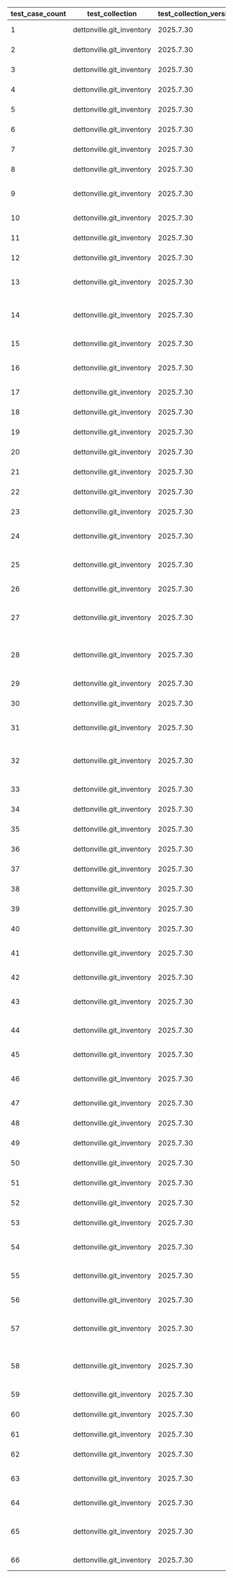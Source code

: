 | test_case_count | test_collection | test_collection_version | test_component | test_job_link | test_component_git_branch | test_component_git_commit_hash | test_case_id | test_date | test_description | test_failed | test_details_link |
| --- | --- | --- | --- | --- | --- | --- | --- | --- | --- | --- | --- |
| 1 | dettonville.git_inventory | 2025.7.30 | update_inventory | [test job link](https://jenkins.admin.dettonville.int/job/INFRA/job/repo-test-automation/job/ansible-git-inventory/job/run-module-tests/job/main/30/) | main | 8e2b890 | combined01 | 2025-08-07T16:59:47Z | Add groups and hosts | True | [test details](./update_inventory/test.results/test_combined01/test-results.detailed.yml) |
| 2 | dettonville.git_inventory | 2025.7.30 | update_inventory | [test job link](https://jenkins.admin.dettonville.int/job/INFRA/job/repo-test-automation/job/ansible-git-inventory/job/run-module-tests/job/main/30/) | main | 8e2b890 | combined02 | 2025-08-07T16:59:47Z | Update groups and hosts | True | [test details](./update_inventory/test.results/test_combined02/test-results.detailed.yml) |
| 3 | dettonville.git_inventory | 2025.7.30 | update_inventory | [test job link](https://jenkins.admin.dettonville.int/job/INFRA/job/repo-test-automation/job/ansible-git-inventory/job/run-module-tests/job/main/30/) | main | 8e2b890 | combined04 | 2025-08-07T16:59:47Z | Remove groups and hosts | True | [test details](./update_inventory/test.results/test_combined04/test-results.detailed.yml) |
| 4 | dettonville.git_inventory | 2025.7.30 | update_inventory | [test job link](https://jenkins.admin.dettonville.int/job/INFRA/job/repo-test-automation/job/ansible-git-inventory/job/run-module-tests/job/main/30/) | main | 8e2b890 | combined05 | 2025-08-07T16:59:47Z | Add groups and hosts using var files | True | [test details](./update_inventory/test.results/test_combined05/test-results.detailed.yml) |
| 5 | dettonville.git_inventory | 2025.7.30 | update_inventory | [test job link](https://jenkins.admin.dettonville.int/job/INFRA/job/repo-test-automation/job/ansible-git-inventory/job/run-module-tests/job/main/30/) | main | 8e2b890 | group01 | 2025-08-07T16:59:47Z | Add groups | True | [test details](./update_inventory/test.results/test_group01/test-results.detailed.yml) |
| 6 | dettonville.git_inventory | 2025.7.30 | update_inventory | [test job link](https://jenkins.admin.dettonville.int/job/INFRA/job/repo-test-automation/job/ansible-git-inventory/job/run-module-tests/job/main/30/) | main | 8e2b890 | group02 | 2025-08-07T16:59:47Z | Update groups | True | [test details](./update_inventory/test.results/test_group02/test-results.detailed.yml) |
| 7 | dettonville.git_inventory | 2025.7.30 | update_inventory | [test job link](https://jenkins.admin.dettonville.int/job/INFRA/job/repo-test-automation/job/ansible-git-inventory/job/run-module-tests/job/main/30/) | main | 8e2b890 | group03 | 2025-08-07T16:59:47Z | Overwrite groups | True | [test details](./update_inventory/test.results/test_group03/test-results.detailed.yml) |
| 8 | dettonville.git_inventory | 2025.7.30 | update_inventory | [test job link](https://jenkins.admin.dettonville.int/job/INFRA/job/repo-test-automation/job/ansible-git-inventory/job/run-module-tests/job/main/30/) | main | 8e2b890 | group04 | 2025-08-07T16:59:47Z | Remove groups | True | [test details](./update_inventory/test.results/test_group04/test-results.detailed.yml) |
| 9 | dettonville.git_inventory | 2025.7.30 | update_inventory | [test job link](https://jenkins.admin.dettonville.int/job/INFRA/job/repo-test-automation/job/ansible-git-inventory/job/run-module-tests/job/main/30/) | main | 8e2b890 | group05 | 2025-08-07T16:59:47Z | No change - update group with exact same info as current config | True | [test details](./update_inventory/test.results/test_group05/test-results.detailed.yml) |
| 10 | dettonville.git_inventory | 2025.7.30 | update_inventory | [test job link](https://jenkins.admin.dettonville.int/job/INFRA/job/repo-test-automation/job/ansible-git-inventory/job/run-module-tests/job/main/30/) | main | 8e2b890 | group06 | 2025-08-07T16:59:47Z | Remove group that does not exist | True | [test details](./update_inventory/test.results/test_group06/test-results.detailed.yml) |
| 11 | dettonville.git_inventory | 2025.7.30 | update_inventory | [test job link](https://jenkins.admin.dettonville.int/job/INFRA/job/repo-test-automation/job/ansible-git-inventory/job/run-module-tests/job/main/30/) | main | 8e2b890 | group07 | 2025-08-07T16:59:47Z | Update group with children groups | True | [test details](./update_inventory/test.results/test_group07/test-results.detailed.yml) |
| 12 | dettonville.git_inventory | 2025.7.30 | update_inventory | [test job link](https://jenkins.admin.dettonville.int/job/INFRA/job/repo-test-automation/job/ansible-git-inventory/job/run-module-tests/job/main/30/) | main | 8e2b890 | group08 | 2025-08-07T16:59:47Z | Add groups with children groups | True | [test details](./update_inventory/test.results/test_group08/test-results.detailed.yml) |
| 13 | dettonville.git_inventory | 2025.7.30 | update_inventory | [test job link](https://jenkins.admin.dettonville.int/job/INFRA/job/repo-test-automation/job/ansible-git-inventory/job/run-module-tests/job/main/30/) | main | 8e2b890 | group09 | 2025-08-07T16:59:47Z | Add groups with complex dict vars (e.g., dict of list of dicts) | True | [test details](./update_inventory/test.results/test_group09/test-results.detailed.yml) |
| 14 | dettonville.git_inventory | 2025.7.30 | update_inventory | [test job link](https://jenkins.admin.dettonville.int/job/INFRA/job/repo-test-automation/job/ansible-git-inventory/job/run-module-tests/job/main/30/) | main | 8e2b890 | group10 | 2025-08-07T16:59:47Z | Add groups with variable name references using raw/unsafe directive | True | [test details](./update_inventory/test.results/test_group10/test-results.detailed.yml) |
| 15 | dettonville.git_inventory | 2025.7.30 | update_inventory | [test job link](https://jenkins.admin.dettonville.int/job/INFRA/job/repo-test-automation/job/ansible-git-inventory/job/run-module-tests/job/main/30/) | main | 8e2b890 | group11 | 2025-08-07T16:59:47Z | Add group with vars in group_vars files | True | [test details](./update_inventory/test.results/test_group11/test-results.detailed.yml) |
| 16 | dettonville.git_inventory | 2025.7.30 | update_inventory | [test job link](https://jenkins.admin.dettonville.int/job/INFRA/job/repo-test-automation/job/ansible-git-inventory/job/run-module-tests/job/main/30/) | main | 8e2b890 | group12 | 2025-08-07T16:59:47Z | Add and update groups with vars in group_vars files | True | [test details](./update_inventory/test.results/test_group12/test-results.detailed.yml) |
| 17 | dettonville.git_inventory | 2025.7.30 | update_inventory | [test job link](https://jenkins.admin.dettonville.int/job/INFRA/job/repo-test-automation/job/ansible-git-inventory/job/run-module-tests/job/main/30/) | main | 8e2b890 | group13 | 2025-08-07T16:59:47Z | Update vars in group_vars files | True | [test details](./update_inventory/test.results/test_group13/test-results.detailed.yml) |
| 18 | dettonville.git_inventory | 2025.7.30 | update_inventory | [test job link](https://jenkins.admin.dettonville.int/job/INFRA/job/repo-test-automation/job/ansible-git-inventory/job/run-module-tests/job/main/30/) | main | 8e2b890 | group14 | 2025-08-07T16:59:47Z | Overwrite vars in group_vars files | True | [test details](./update_inventory/test.results/test_group14/test-results.detailed.yml) |
| 19 | dettonville.git_inventory | 2025.7.30 | update_inventory | [test job link](https://jenkins.admin.dettonville.int/job/INFRA/job/repo-test-automation/job/ansible-git-inventory/job/run-module-tests/job/main/30/) | main | 8e2b890 | group15 | 2025-08-07T16:59:47Z | Remove groups with vars in group_vars files | True | [test details](./update_inventory/test.results/test_group15/test-results.detailed.yml) |
| 20 | dettonville.git_inventory | 2025.7.30 | update_inventory | [test job link](https://jenkins.admin.dettonville.int/job/INFRA/job/repo-test-automation/job/ansible-git-inventory/job/run-module-tests/job/main/30/) | main | 8e2b890 | group16 | 2025-08-07T16:59:47Z | Add groups to hierarchical groups | True | [test details](./update_inventory/test.results/test_group16/test-results.detailed.yml) |
| 21 | dettonville.git_inventory | 2025.7.30 | update_inventory | [test job link](https://jenkins.admin.dettonville.int/job/INFRA/job/repo-test-automation/job/ansible-git-inventory/job/run-module-tests/job/main/30/) | main | 8e2b890 | group17 | 2025-08-07T16:59:47Z | Add nested dict group var | True | [test details](./update_inventory/test.results/test_group17/test-results.detailed.yml) |
| 22 | dettonville.git_inventory | 2025.7.30 | update_inventory | [test job link](https://jenkins.admin.dettonville.int/job/INFRA/job/repo-test-automation/job/ansible-git-inventory/job/run-module-tests/job/main/30/) | main | 8e2b890 | group18 | 2025-08-07T16:59:47Z | Update nested dict group var | True | [test details](./update_inventory/test.results/test_group18/test-results.detailed.yml) |
| 23 | dettonville.git_inventory | 2025.7.30 | update_inventory | [test job link](https://jenkins.admin.dettonville.int/job/INFRA/job/repo-test-automation/job/ansible-git-inventory/job/run-module-tests/job/main/30/) | main | 8e2b890 | group19 | 2025-08-07T16:59:47Z | Vars overwrite nested dict group var | True | [test details](./update_inventory/test.results/test_group19/test-results.detailed.yml) |
| 24 | dettonville.git_inventory | 2025.7.30 | update_inventory | [test job link](https://jenkins.admin.dettonville.int/job/INFRA/job/repo-test-automation/job/ansible-git-inventory/job/run-module-tests/job/main/30/) | main | 8e2b890 | group20 | 2025-08-07T16:59:47Z | Update (append/extend) list group var | True | [test details](./update_inventory/test.results/test_group20/test-results.detailed.yml) |
| 25 | dettonville.git_inventory | 2025.7.30 | update_inventory | [test job link](https://jenkins.admin.dettonville.int/job/INFRA/job/repo-test-automation/job/ansible-git-inventory/job/run-module-tests/job/main/30/) | main | 8e2b890 | group21 | 2025-08-07T16:59:47Z | Vars overwrite list dict group var using vars_overwrite_depth=1 | True | [test details](./update_inventory/test.results/test_group21/test-results.detailed.yml) |
| 26 | dettonville.git_inventory | 2025.7.30 | update_inventory | [test job link](https://jenkins.admin.dettonville.int/job/INFRA/job/repo-test-automation/job/ansible-git-inventory/job/run-module-tests/job/main/30/) | main | 8e2b890 | group22 | 2025-08-07T16:59:47Z | Vars overwrite for deep nested dict group var | True | [test details](./update_inventory/test.results/test_group22/test-results.detailed.yml) |
| 27 | dettonville.git_inventory | 2025.7.30 | update_inventory | [test job link](https://jenkins.admin.dettonville.int/job/INFRA/job/repo-test-automation/job/ansible-git-inventory/job/run-module-tests/job/main/30/) | main | 8e2b890 | group23 | 2025-08-07T16:59:47Z | Vars overwrite for deep nested dict group var using vars_overwrite_depth=3 | True | [test details](./update_inventory/test.results/test_group23/test-results.detailed.yml) |
| 28 | dettonville.git_inventory | 2025.7.30 | update_inventory | [test job link](https://jenkins.admin.dettonville.int/job/INFRA/job/repo-test-automation/job/ansible-git-inventory/job/run-module-tests/job/main/30/) | main | 8e2b890 | group24 | 2025-08-07T16:59:47Z | Vars overwrite for deep nested dict group var using vars_overwrite_depth=4 | True | [test details](./update_inventory/test.results/test_group24/test-results.detailed.yml) |
| 29 | dettonville.git_inventory | 2025.7.30 | update_inventory | [test job link](https://jenkins.admin.dettonville.int/job/INFRA/job/repo-test-automation/job/ansible-git-inventory/job/run-module-tests/job/main/30/) | main | 8e2b890 | group25 | 2025-08-07T16:59:47Z | Add groups with parent inventory_dir specified | True | [test details](./update_inventory/test.results/test_group25/test-results.detailed.yml) |
| 30 | dettonville.git_inventory | 2025.7.30 | update_inventory | [test job link](https://jenkins.admin.dettonville.int/job/INFRA/job/repo-test-automation/job/ansible-git-inventory/job/run-module-tests/job/main/30/) | main | 8e2b890 | group26 | 2025-08-07T16:59:47Z | Add group with empty vars files | True | [test details](./update_inventory/test.results/test_group26/test-results.detailed.yml) |
| 31 | dettonville.git_inventory | 2025.7.30 | update_inventory | [test job link](https://jenkins.admin.dettonville.int/job/INFRA/job/repo-test-automation/job/ansible-git-inventory/job/run-module-tests/job/main/30/) | main | 8e2b890 | group27 | 2025-08-07T16:59:47Z | Add groups with system_name and system_env | True | [test details](./update_inventory/test.results/test_group27/test-results.detailed.yml) |
| 32 | dettonville.git_inventory | 2025.7.30 | update_inventory | [test job link](https://jenkins.admin.dettonville.int/job/INFRA/job/repo-test-automation/job/ansible-git-inventory/job/run-module-tests/job/main/30/) | main | 8e2b890 | group28 | 2025-08-07T16:59:47Z | Add groups with system_name and system_env using groups list format | True | [test details](./update_inventory/test.results/test_group28/test-results.detailed.yml) |
| 33 | dettonville.git_inventory | 2025.7.30 | update_inventory | [test job link](https://jenkins.admin.dettonville.int/job/INFRA/job/repo-test-automation/job/ansible-git-inventory/job/run-module-tests/job/main/30/) | main | 8e2b890 | group29 | 2025-08-07T16:59:47Z | Add groups with parent inventory_dir specified | True | [test details](./update_inventory/test.results/test_group29/test-results.detailed.yml) |
| 34 | dettonville.git_inventory | 2025.7.30 | update_inventory | [test job link](https://jenkins.admin.dettonville.int/job/INFRA/job/repo-test-automation/job/ansible-git-inventory/job/run-module-tests/job/main/30/) | main | 8e2b890 | group30 | 2025-08-07T16:59:47Z | Add groups to global groups file | True | [test details](./update_inventory/test.results/test_group30/test-results.detailed.yml) |
| 35 | dettonville.git_inventory | 2025.7.30 | update_inventory | [test job link](https://jenkins.admin.dettonville.int/job/INFRA/job/repo-test-automation/job/ansible-git-inventory/job/run-module-tests/job/main/30/) | main | 8e2b890 | group31 | 2025-08-07T16:59:47Z | Add groups to xenv_groups | True | [test details](./update_inventory/test.results/test_group31/test-results.detailed.yml) |
| 36 | dettonville.git_inventory | 2025.7.30 | update_inventory | [test job link](https://jenkins.admin.dettonville.int/job/INFRA/job/repo-test-automation/job/ansible-git-inventory/job/run-module-tests/job/main/30/) | main | 8e2b890 | group32 | 2025-08-07T16:59:47Z | Set git comment body | True | [test details](./update_inventory/test.results/test_group32/test-results.detailed.yml) |
| 37 | dettonville.git_inventory | 2025.7.30 | update_inventory | [test job link](https://jenkins.admin.dettonville.int/job/INFRA/job/repo-test-automation/job/ansible-git-inventory/job/run-module-tests/job/main/30/) | main | 8e2b890 | host01 | 2025-08-07T16:59:47Z | Add hosts | True | [test details](./update_inventory/test.results/test_host01/test-results.detailed.yml) |
| 38 | dettonville.git_inventory | 2025.7.30 | update_inventory | [test job link](https://jenkins.admin.dettonville.int/job/INFRA/job/repo-test-automation/job/ansible-git-inventory/job/run-module-tests/job/main/30/) | main | 8e2b890 | host02 | 2025-08-07T16:59:47Z | Update hosts | True | [test details](./update_inventory/test.results/test_host02/test-results.detailed.yml) |
| 39 | dettonville.git_inventory | 2025.7.30 | update_inventory | [test job link](https://jenkins.admin.dettonville.int/job/INFRA/job/repo-test-automation/job/ansible-git-inventory/job/run-module-tests/job/main/30/) | main | 8e2b890 | host03 | 2025-08-07T16:59:47Z | Overwrite hosts | True | [test details](./update_inventory/test.results/test_host03/test-results.detailed.yml) |
| 40 | dettonville.git_inventory | 2025.7.30 | update_inventory | [test job link](https://jenkins.admin.dettonville.int/job/INFRA/job/repo-test-automation/job/ansible-git-inventory/job/run-module-tests/job/main/30/) | main | 8e2b890 | host04 | 2025-08-07T16:59:47Z | Remove Hosts | True | [test details](./update_inventory/test.results/test_host04/test-results.detailed.yml) |
| 41 | dettonville.git_inventory | 2025.7.30 | update_inventory | [test job link](https://jenkins.admin.dettonville.int/job/INFRA/job/repo-test-automation/job/ansible-git-inventory/job/run-module-tests/job/main/30/) | main | 8e2b890 | host05 | 2025-08-07T16:59:47Z | No change - update host with exact same info as current config | True | [test details](./update_inventory/test.results/test_host05/test-results.detailed.yml) |
| 42 | dettonville.git_inventory | 2025.7.30 | update_inventory | [test job link](https://jenkins.admin.dettonville.int/job/INFRA/job/repo-test-automation/job/ansible-git-inventory/job/run-module-tests/job/main/30/) | main | 8e2b890 | host06 | 2025-08-07T16:59:47Z | Remove Host that does not exist | True | [test details](./update_inventory/test.results/test_host06/test-results.detailed.yml) |
| 43 | dettonville.git_inventory | 2025.7.30 | update_inventory | [test job link](https://jenkins.admin.dettonville.int/job/INFRA/job/repo-test-automation/job/ansible-git-inventory/job/run-module-tests/job/main/30/) | main | 8e2b890 | host07 | 2025-08-07T16:59:47Z | Add hosts with complex dict vars (e.g., dict of list of dicts) | True | [test details](./update_inventory/test.results/test_host07/test-results.detailed.yml) |
| 44 | dettonville.git_inventory | 2025.7.30 | update_inventory | [test job link](https://jenkins.admin.dettonville.int/job/INFRA/job/repo-test-automation/job/ansible-git-inventory/job/run-module-tests/job/main/30/) | main | 8e2b890 | host08 | 2025-08-07T16:59:47Z | Add hosts with variable name references using raw/unsafe directive | True | [test details](./update_inventory/test.results/test_host08/test-results.detailed.yml) |
| 45 | dettonville.git_inventory | 2025.7.30 | update_inventory | [test job link](https://jenkins.admin.dettonville.int/job/INFRA/job/repo-test-automation/job/ansible-git-inventory/job/run-module-tests/job/main/30/) | main | 8e2b890 | host09 | 2025-08-07T16:59:47Z | Add host with vars in host_vars files | True | [test details](./update_inventory/test.results/test_host09/test-results.detailed.yml) |
| 46 | dettonville.git_inventory | 2025.7.30 | update_inventory | [test job link](https://jenkins.admin.dettonville.int/job/INFRA/job/repo-test-automation/job/ansible-git-inventory/job/run-module-tests/job/main/30/) | main | 8e2b890 | host10 | 2025-08-07T16:59:47Z | Add and update hosts with vars in host_vars files | True | [test details](./update_inventory/test.results/test_host10/test-results.detailed.yml) |
| 47 | dettonville.git_inventory | 2025.7.30 | update_inventory | [test job link](https://jenkins.admin.dettonville.int/job/INFRA/job/repo-test-automation/job/ansible-git-inventory/job/run-module-tests/job/main/30/) | main | 8e2b890 | host11 | 2025-08-07T16:59:47Z | Update vars in host_vars files | True | [test details](./update_inventory/test.results/test_host11/test-results.detailed.yml) |
| 48 | dettonville.git_inventory | 2025.7.30 | update_inventory | [test job link](https://jenkins.admin.dettonville.int/job/INFRA/job/repo-test-automation/job/ansible-git-inventory/job/run-module-tests/job/main/30/) | main | 8e2b890 | host12 | 2025-08-07T16:59:47Z | Overwrite vars in host_vars files | True | [test details](./update_inventory/test.results/test_host12/test-results.detailed.yml) |
| 49 | dettonville.git_inventory | 2025.7.30 | update_inventory | [test job link](https://jenkins.admin.dettonville.int/job/INFRA/job/repo-test-automation/job/ansible-git-inventory/job/run-module-tests/job/main/30/) | main | 8e2b890 | host13 | 2025-08-07T16:59:47Z | Remove hosts with vars in host_vars files | True | [test details](./update_inventory/test.results/test_host13/test-results.detailed.yml) |
| 50 | dettonville.git_inventory | 2025.7.30 | update_inventory | [test job link](https://jenkins.admin.dettonville.int/job/INFRA/job/repo-test-automation/job/ansible-git-inventory/job/run-module-tests/job/main/30/) | main | 8e2b890 | host14 | 2025-08-07T16:59:47Z | Add hosts to hierarchical groups | True | [test details](./update_inventory/test.results/test_host14/test-results.detailed.yml) |
| 51 | dettonville.git_inventory | 2025.7.30 | update_inventory | [test job link](https://jenkins.admin.dettonville.int/job/INFRA/job/repo-test-automation/job/ansible-git-inventory/job/run-module-tests/job/main/30/) | main | 8e2b890 | host15 | 2025-08-07T16:59:47Z | Add nested dict host var | True | [test details](./update_inventory/test.results/test_host15/test-results.detailed.yml) |
| 52 | dettonville.git_inventory | 2025.7.30 | update_inventory | [test job link](https://jenkins.admin.dettonville.int/job/INFRA/job/repo-test-automation/job/ansible-git-inventory/job/run-module-tests/job/main/30/) | main | 8e2b890 | host16 | 2025-08-07T16:59:47Z | Update nested dict host var | True | [test details](./update_inventory/test.results/test_host16/test-results.detailed.yml) |
| 53 | dettonville.git_inventory | 2025.7.30 | update_inventory | [test job link](https://jenkins.admin.dettonville.int/job/INFRA/job/repo-test-automation/job/ansible-git-inventory/job/run-module-tests/job/main/30/) | main | 8e2b890 | host17 | 2025-08-07T16:59:47Z | Vars overwrite nested dict group var | True | [test details](./update_inventory/test.results/test_host17/test-results.detailed.yml) |
| 54 | dettonville.git_inventory | 2025.7.30 | update_inventory | [test job link](https://jenkins.admin.dettonville.int/job/INFRA/job/repo-test-automation/job/ansible-git-inventory/job/run-module-tests/job/main/30/) | main | 8e2b890 | host18 | 2025-08-07T16:59:47Z | Update (append/extend) list host var | True | [test details](./update_inventory/test.results/test_host18/test-results.detailed.yml) |
| 55 | dettonville.git_inventory | 2025.7.30 | update_inventory | [test job link](https://jenkins.admin.dettonville.int/job/INFRA/job/repo-test-automation/job/ansible-git-inventory/job/run-module-tests/job/main/30/) | main | 8e2b890 | host19 | 2025-08-07T16:59:47Z | Vars overwrite list dict host var using vars_overwrite_depth=1 | True | [test details](./update_inventory/test.results/test_host19/test-results.detailed.yml) |
| 56 | dettonville.git_inventory | 2025.7.30 | update_inventory | [test job link](https://jenkins.admin.dettonville.int/job/INFRA/job/repo-test-automation/job/ansible-git-inventory/job/run-module-tests/job/main/30/) | main | 8e2b890 | host20 | 2025-08-07T16:59:47Z | Vars overwrite for deep nested dict host var | True | [test details](./update_inventory/test.results/test_host20/test-results.detailed.yml) |
| 57 | dettonville.git_inventory | 2025.7.30 | update_inventory | [test job link](https://jenkins.admin.dettonville.int/job/INFRA/job/repo-test-automation/job/ansible-git-inventory/job/run-module-tests/job/main/30/) | main | 8e2b890 | host21 | 2025-08-07T16:59:47Z | Vars overwrite for deep nested dict host var using vars_overwrite_depth=3 | True | [test details](./update_inventory/test.results/test_host21/test-results.detailed.yml) |
| 58 | dettonville.git_inventory | 2025.7.30 | update_inventory | [test job link](https://jenkins.admin.dettonville.int/job/INFRA/job/repo-test-automation/job/ansible-git-inventory/job/run-module-tests/job/main/30/) | main | 8e2b890 | host22 | 2025-08-07T16:59:47Z | Vars overwrite for deep nested dict host var using vars_overwrite_depth=4 | True | [test details](./update_inventory/test.results/test_host22/test-results.detailed.yml) |
| 59 | dettonville.git_inventory | 2025.7.30 | update_inventory | [test job link](https://jenkins.admin.dettonville.int/job/INFRA/job/repo-test-automation/job/ansible-git-inventory/job/run-module-tests/job/main/30/) | main | 8e2b890 | host23 | 2025-08-07T16:59:47Z | Update existing host variable | True | [test details](./update_inventory/test.results/test_host23/test-results.detailed.yml) |
| 60 | dettonville.git_inventory | 2025.7.30 | update_inventory | [test job link](https://jenkins.admin.dettonville.int/job/INFRA/job/repo-test-automation/job/ansible-git-inventory/job/run-module-tests/job/main/30/) | main | 8e2b890 | host24 | 2025-08-07T16:59:47Z | Add hosts with empty vars files | True | [test details](./update_inventory/test.results/test_host24/test-results.detailed.yml) |
| 61 | dettonville.git_inventory | 2025.7.30 | update_inventory | [test job link](https://jenkins.admin.dettonville.int/job/INFRA/job/repo-test-automation/job/ansible-git-inventory/job/run-module-tests/job/main/30/) | main | 8e2b890 | host25 | 2025-08-07T16:59:47Z | Add hosts with empty vars files | True | [test details](./update_inventory/test.results/test_host25/test-results.detailed.yml) |
| 62 | dettonville.git_inventory | 2025.7.30 | update_inventory | [test job link](https://jenkins.admin.dettonville.int/job/INFRA/job/repo-test-automation/job/ansible-git-inventory/job/run-module-tests/job/main/30/) | main | 8e2b890 | host26 | 2025-08-07T16:59:47Z | Add host with empty group | True | [test details](./update_inventory/test.results/test_host26/test-results.detailed.yml) |
| 63 | dettonville.git_inventory | 2025.7.30 | update_inventory | [test job link](https://jenkins.admin.dettonville.int/job/INFRA/job/repo-test-automation/job/ansible-git-inventory/job/run-module-tests/job/main/30/) | main | 8e2b890 | host27 | 2025-08-07T16:59:47Z | Add hosts - validate hosts are inserted in sort order | True | [test details](./update_inventory/test.results/test_host27/test-results.detailed.yml) |
| 64 | dettonville.git_inventory | 2025.7.30 | update_inventory | [test job link](https://jenkins.admin.dettonville.int/job/INFRA/job/repo-test-automation/job/ansible-git-inventory/job/run-module-tests/job/main/30/) | main | 8e2b890 | host28 | 2025-08-07T16:59:47Z | Add hosts with global groups enforcement | True | [test details](./update_inventory/test.results/test_host28/test-results.detailed.yml) |
| 65 | dettonville.git_inventory | 2025.7.30 | update_inventory | [test job link](https://jenkins.admin.dettonville.int/job/INFRA/job/repo-test-automation/job/ansible-git-inventory/job/run-module-tests/job/main/30/) | main | 8e2b890 | host29 | 2025-08-07T16:59:47Z | Add hosts with global groups enforcement that should fail due to missing global group | True | [test details](./update_inventory/test.results/test_host29/test-results.detailed.yml) |
| 66 | dettonville.git_inventory | 2025.7.30 | update_inventory | ljohnson:/Users/ljohnson/repos/ansible/ansible_collections/dettonville/git_inventory/tests/integration/targets | main | e318f11 | combined03 | 2025-08-11T13:04:01Z | Overwrite groups and hosts | True | [test details](./update_inventory/test.results/test_combined03/test-results.detailed.yml) |
